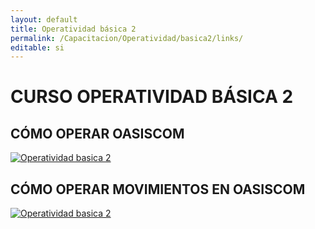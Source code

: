 ```yaml
---
layout: default
title: Operatividad básica 2
permalink: /Capacitacion/Operatividad/basica2/links/
editable: si
---
```


# CURSO OPERATIVIDAD BÁSICA 2  


## CÓMO OPERAR OASISCOM  


[![Operatividad basica 2](https://oasiserp-my.sharepoint.com/personal/martha_velasquez_oasiscom_com/_layouts/15/guestaccess.aspx?docid=11e951da0cbda4a169506eee27f4165be&authkey=Acf4Ba0Cs_yYITqoR33Oij8)](https://youtu.be/O77bxRj0-yo)


## CÓMO OPERAR MOVIMIENTOS EN OASISCOM  


[![Operatividad basica 2](https://oasiserp-my.sharepoint.com/personal/martha_velasquez_oasiscom_com/_layouts/15/guestaccess.aspx?docid=11e951da0cbda4a169506eee27f4165be&authkey=Acf4Ba0Cs_yYITqoR33Oij8)](https://youtu.be/-OrRj29vZRQ)



